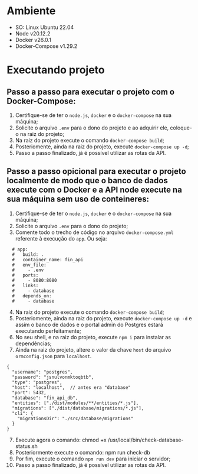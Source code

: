 # Ambiente

- SO: Linux Ubuntu 22.04
- Node v20.12.2
- Docker v26.0.1
- Docker-Compose v1.29.2

# Executando projeto

## Passo a passo para executar o projeto com o Docker-Compose:

1. Certifique-se de ter o `node.js`, `docker` e o `docker-compose` na sua máquina;
2. Solicite o arquivo `.env` para o dono do projeto e ao adquirir ele, coloque-o na raiz do projeto;
3. Na raiz do projeto execute o comando `docker-compose build`;
4. Posteriomente, ainda na raiz do projeto, execute `docker-compose up -d`;
5. Passo a passo finalizado, já é possível utilizar as rotas da API.

## Passo a passo opicional para executar o projeto localmente de modo que o banco de dados execute com o Docker e a API node execute na sua máquina sem uso de conteineres:

1. Certifique-se de ter o `node.js`, `docker` e o `docker-compose` na sua máquina;
2. Solicite o arquivo `.env` para o dono do projeto;
3. Comente todo o trecho de código no arquivo `docker-compose.yml` referente à execução do `app`. Ou seja:

```
  # app:
  #   build: .
  #   container_name: fin_api
  #   env_file:
  #     - .env
  #   ports:
  #     - 8080:8080
  #   links:
  #     - database
  #   depends_on:
  #     - database
```

4. Na raiz do projeto execute o comando `docker-compose build`;
5. Posteriomente, ainda na raiz do projeto, execute `docker-compose up -d` e assim o banco de dados e o portal admin do Postgres estará executando perfeitamente;
6. No seu shell, e na raiz do projeto, execute `npm i` para instalar as dependências;
7. Ainda na raiz do projeto, altere o valor da chave `host` do arquivo `ormconfig.json` para `localhost`.

```
{
  "username": "postgres",
  "password": "jsnulvonmktoqbtb",
  "type": "postgres",
  "host": "localhost",  // antes era "database"
  "port": 5432,
  "database": "fin_api_db",
  "entities": ["./dist/modules/**/entities/*.js"],
  "migrations": ["./dist/database/migrations/*.js"],
  "cli": {
    "migrationsDir": "./src/database/migrations"
  }
}
```

7. Execute agora o comando: chmod +x /usr/local/bin/check-database-status.sh
8. Posteriormente execute o comando: npm run check-db
9. Por fim, execute o comando `npm run dev` para iniciar o servidor;
10. Passo a passo finalizado, já é possível utilizar as rotas da API.
